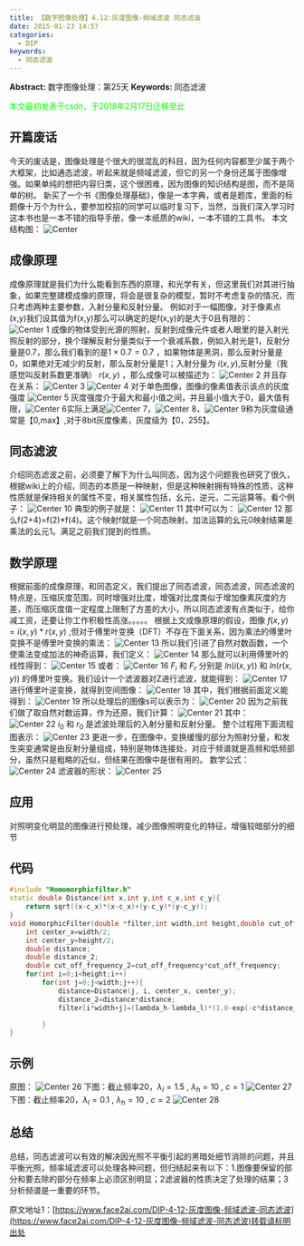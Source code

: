 ```yaml
---
title: 【数字图像处理】4.12:灰度图像-频域滤波 同态滤波
date: 2015-01-23 14:57
categories:
  - DIP
keywords:
  - 同态滤波
---
```

**Abstract:** 数字图像处理：第25天
**Keywords:** 同态滤波
<!--more-->
<font color="00FF00">本文最初发表于csdn，于2018年2月17日迁移至此</font>
## 开篇废话
今天的废话是，图像处理是个很大的很混乱的科目，因为任何内容都至少属于两个大框架，比如通态滤波，听起来就是频域滤波，但它的另一个身份还属于图像增强。如果单纯的想把内容归类，这个很困难，因为图像的知识结构是图，而不是简单的树。
新买了一个书《图像处理基础》，像是一本字典，或者是题库，里面的标题像十万个为什么，要参加校招的同学可以临时复习下，当然，当我们深入学习时这本书也是一本不错的指导手册，像一本纸质的wiki，一本不错的工具书。
本文结构图：
![Center][]
## 成像原理
成像原理就是我们为什么能看到东西的原理，和光学有关，但这里我们对其进行抽象，如果完整建模成像的原理，将会是很复杂的模型，暂时不考虑复杂的情况，而只考虑两种主要参数，入射分量和反射分量。
例如对于一幅图像，对于像素点(x,y)我们设其值为f(x,y)那么可以确定的是f(x,y)的是大于0且有限的：
![Center 1][]
成像的物体受到光源的照射，反射到成像元件或者人眼里的是入射光照反射的部分，换个理解反射分量类似于一个衰减系数，例如入射光是1，反射分量是0.7，那么我们看到的是$1\times 0.7=0.7$ ，如果物体是黑洞，那么反射分量是0，如果绝对无减少的反射，那么反射分量是1；入射分量为 $i(x,y)$,反射分量（我感觉叫反射系数更准确） $r(x,y)$ ，那么成像可以被描述为：
![Center 2][]
并且存在关系：
![Center 3][]
![Center 4][]
对于单色图像，图像的像素值表示该点的灰度强度
![Center 5][]
灰度强度介于最大和最小值之间，并且最小值大于0，最大值有限，![Center 6][]实际上满足![Center 7][]，![Center 8][]，![Center 9][]称为灰度级通常是【0,max】,对于8bit灰度像素，灰度级为【0，255】。
## 同态滤波
介绍同态滤波之前，必须要了解下为什么叫同态，因为这个问题我也研究了很久，根据wiki上的介绍，同态的本质是一种映射，但是这种映射拥有特殊的性质，这种性质就是保持相关的属性不变，相关属性包括，幺元，逆元，二元运算等。看个例子：
![Center 10][]
典型的例子就是：
![Center 11][]
其中f可以为：
![Center 12][]
那么f(2+4)=f(2)\*f(4)。这个映射f就是一个同态映射。加法运算的幺元0映射结果是乘法的幺元1。满足之前我们提到的性质。
## 数学原理
根据前面的成像原理，和同态定义，我们提出了同态滤波，同态滤波，同态滤波的特点是，压缩灰度范围，同时增强对比度，增强对比度类似于增加像素灰度的方差，而压缩灰度值一定程度上限制了方差的大小，所以同态滤波有点类似于，给你减工资，还要让你工作积极性高涨。。。。。
根据上文成像原理的假设，图像 $f(x,y)=i(x,y)*r(x,y)$ ,但对于傅里叶变换（DFT）不存在下面关系，因为乘法的傅里叶变换不是傅里叶变换的乘法：
![Center 13][]
所以我们引进了自然对数函数，一个使乘法变成加法的神奇运算，我们定义：
![Center 14][]
那么就可以利用傅里叶的线性得到：
![Center 15][]
或者：
![Center 16][]
$F_i$ 和 $F_r$ 分别是 $ln (i(x,y))$ 和 $ln (r(x,y))$ 的傅里叶变换。我们设计一个滤波器对Z进行滤波，就能得到：
![Center 17][]
进行傅里叶逆变换，就得到空间图像：
![Center 18][]
其中，我们根据前面定义能得到：
![Center 19][]
所以处理后的图像s可以表示为：
![Center 20][]
因为之前我们做了取自然对数运算，作为还原，我们计算：
![Center 21][]
其中：
![Center 22][]
$i_0$ 和 $r_0$ 是滤波处理后的入射分量和反射分量。
整个过程用下面流程图表示：
![Center 23][]
更进一步，在图像中，变换缓慢的部分为照射分量，和发生突变通常是由反射分量组成，特别是物体连接处，对应于频谱就是高频和低频部分，虽然只是粗略的近似，但结果在图像中是很有用的。
数学公式：
![Center 24][]
滤波器的形状：
![Center 25][]
## 应用
对照明变化明显的图像进行预处理，减少图像照明变化的特征，增强较暗部分的细节

## 代码
```c++
#include "Homomorphicfilter.h"
static double Distance(int x,int y,int c_x,int c_y){
    return sqrt((x-c_x)*(x-c_x)+(y-c_y)*(y-c_y));
}
void HomorphicFilter(double *filter,int width,int height,double cut_off_frequency,double lambda_l,double lambda_h,double c){
    int center_x=width/2;
    int center_y=height/2;
    double distance;
    double distance_2;
    double cut_off_frequency_2=cut_off_frequency*cut_off_frequency;
    for(int i=0;i<height;i++)
        for(int j=0;j<width;j++){
            distance=Distance(j, i, center_x, center_y);
            distance_2=distance*distance;
            filter[i*width+j]=(lambda_h-lambda_l)*(1.0-exp(-c*distance_2/cut_off_frequency_2))+lambda_l;

        }
}
```

## 示例
原图：
![Center 26][]
下图：截止频率20，$\lambda_l=1.5$ , $\lambda_h=10$ , $c=1$
![Center 27][] 
下图：截止频率20，$\lambda_l=0.1$ , $\lambda_h=10$ , $c=2$
![Center 28][]
## 总结
总结，同态滤波可以有效的解决因光照不平衡引起的黑暗处细节消除的问题，并且平衡光照，频率域滤波可以处理各种问题，但归结起来有以下：1.图像要保留的部分和要去除的部分在频率上必须区别明显；2滤波器的性质决定了处理的结果；3分析频谱是一重要的环节。



[Center]: https://tony4ai-1251394096.cos.ap-hongkong.myqcloud.com/blog_images/DIP-4-12-灰度图像-频域滤波-同态滤波/20150123113932468.png
[Center 1]: https://tony4ai-1251394096.cos.ap-hongkong.myqcloud.com/blog_images/DIP-4-12-灰度图像-频域滤波-同态滤波/20150123104902218.png
[Center 2]: https://tony4ai-1251394096.cos.ap-hongkong.myqcloud.com/blog_images/DIP-4-12-灰度图像-频域滤波-同态滤波/20150123105911078.png
[Center 3]: https://tony4ai-1251394096.cos.ap-hongkong.myqcloud.com/blog_images/DIP-4-12-灰度图像-频域滤波-同态滤波/20150124182604406.png
[Center 4]: https://tony4ai-1251394096.cos.ap-hongkong.myqcloud.com/blog_images/DIP-4-12-灰度图像-频域滤波-同态滤波/20150123105950781.png
[Center 5]: https://tony4ai-1251394096.cos.ap-hongkong.myqcloud.com/blog_images/DIP-4-12-灰度图像-频域滤波-同态滤波/20150123110337114.png
[Center 6]: https://tony4ai-1251394096.cos.ap-hongkong.myqcloud.com/blog_images/DIP-4-12-灰度图像-频域滤波-同态滤波/20150123110424398.png
[Center 7]: https://tony4ai-1251394096.cos.ap-hongkong.myqcloud.com/blog_images/DIP-4-12-灰度图像-频域滤波-同态滤波/20150123110516814.png
[Center 8]: https://tony4ai-1251394096.cos.ap-hongkong.myqcloud.com/blog_images/DIP-4-12-灰度图像-频域滤波-同态滤波/20150123110532000.png
[Center 9]: https://tony4ai-1251394096.cos.ap-hongkong.myqcloud.com/blog_images/DIP-4-12-灰度图像-频域滤波-同态滤波/20150123110743140.png
[Center 10]: https://tony4ai-1251394096.cos.ap-hongkong.myqcloud.com/blog_images/DIP-4-12-灰度图像-频域滤波-同态滤波/20150123112226484.png
[Center 11]: https://tony4ai-1251394096.cos.ap-hongkong.myqcloud.com/blog_images/DIP-4-12-灰度图像-频域滤波-同态滤波/20150123113632202.png
[Center 12]: https://tony4ai-1251394096.cos.ap-hongkong.myqcloud.com/blog_images/DIP-4-12-灰度图像-频域滤波-同态滤波/20150123113630187.png
[Center 13]: https://tony4ai-1251394096.cos.ap-hongkong.myqcloud.com/blog_images/DIP-4-12-灰度图像-频域滤波-同态滤波/20150123114812363.png
[Center 14]: https://tony4ai-1251394096.cos.ap-hongkong.myqcloud.com/blog_images/DIP-4-12-灰度图像-频域滤波-同态滤波/20150123115036990.png
[Center 15]: https://tony4ai-1251394096.cos.ap-hongkong.myqcloud.com/blog_images/DIP-4-12-灰度图像-频域滤波-同态滤波/20150123115050937.png
[Center 16]: https://tony4ai-1251394096.cos.ap-hongkong.myqcloud.com/blog_images/DIP-4-12-灰度图像-频域滤波-同态滤波/20150123115136843.png
[Center 17]: https://tony4ai-1251394096.cos.ap-hongkong.myqcloud.com/blog_images/DIP-4-12-灰度图像-频域滤波-同态滤波/20150123115412052.png
[Center 18]: https://tony4ai-1251394096.cos.ap-hongkong.myqcloud.com/blog_images/DIP-4-12-灰度图像-频域滤波-同态滤波/20150123115526808.png
[Center 19]: https://tony4ai-1251394096.cos.ap-hongkong.myqcloud.com/blog_images/DIP-4-12-灰度图像-频域滤波-同态滤波/20150123115602329.png
[Center 20]: https://tony4ai-1251394096.cos.ap-hongkong.myqcloud.com/blog_images/DIP-4-12-灰度图像-频域滤波-同态滤波/20150123115614875.png
[Center 21]: https://tony4ai-1251394096.cos.ap-hongkong.myqcloud.com/blog_images/DIP-4-12-灰度图像-频域滤波-同态滤波/20150123115739018.png
[Center 22]: https://tony4ai-1251394096.cos.ap-hongkong.myqcloud.com/blog_images/DIP-4-12-灰度图像-频域滤波-同态滤波/20150123115735781.png
[Center 23]: https://tony4ai-1251394096.cos.ap-hongkong.myqcloud.com/blog_images/DIP-4-12-灰度图像-频域滤波-同态滤波/20150123120011968.png
[Center 24]: https://tony4ai-1251394096.cos.ap-hongkong.myqcloud.com/blog_images/DIP-4-12-灰度图像-频域滤波-同态滤波/20150123150249779.png
[Center 25]: https://tony4ai-1251394096.cos.ap-hongkong.myqcloud.com/blog_images/DIP-4-12-灰度图像-频域滤波-同态滤波/20150123144635296.png
[Center 26]: https://tony4ai-1251394096.cos.ap-hongkong.myqcloud.com/blog_images/DIP-4-12-灰度图像-频域滤波-同态滤波/20150123144716741.png
[Center 27]: https://tony4ai-1251394096.cos.ap-hongkong.myqcloud.com/blog_images/DIP-4-12-灰度图像-频域滤波-同态滤波/20150123144732528.png
[Center 28]: https://tony4ai-1251394096.cos.ap-hongkong.myqcloud.com/blog_images/DIP-4-12-灰度图像-频域滤波-同态滤波/20150123144721359.png





原文地址1：[https://www.face2ai.com/DIP-4-12-灰度图像-频域滤波-同态滤波](https://www.face2ai.com/DIP-4-12-灰度图像-频域滤波-同态滤波)转载请标明出处
